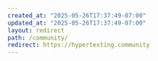 ```yaml
---
created_at: "2025-05-26T17:37:49-07:00"
updated_at: "2025-05-26T17:37:49-07:00"
layout: redirect
path: /community/
redirect: https://hypertexting.community
---
```


